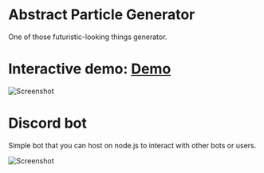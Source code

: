 # Abstract Particle Generator
One of those futuristic-looking things generator. 
# Interactive demo: [Demo](particleGenerator/logic.html)
![Screenshot](https://i.imgur.com/s9u3VVe.jpg)




# Discord bot
Simple bot that you can host on node.js to interact with other bots or users. 

![Screenshot](https://i.imgur.com/XfNNbNQ.png)

